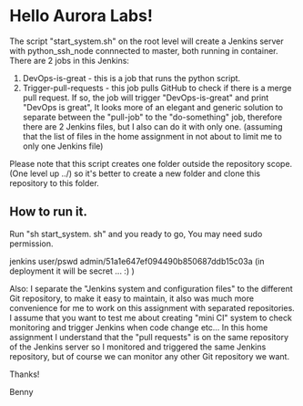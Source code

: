 # Hello Aurora Labs!       

The script "start_system.sh" on the root level will create a Jenkins server with python_ssh_node connnected to master, both running in container. There are 2 jobs in this Jenkins:
1.	DevOps-is-great - this is a job that runs the python script.
2.	Trigger-pull-requests - this job pulls GitHub to check if there is a merge pull request. If so, the job will trigger "DevOps-is-great" and print "DevOps is great", It looks more of an elegant and generic solution to separate between the "pull-job" to the "do-something" job, therefore there are 2 Jenkins files, but I also can do it with only one. (assuming that the list of files in the home assignment in not about to limit me to only one Jenkins file)

Please note that this script creates one folder outside the repository scope. (One level up ../) so it's better to create a new folder and clone this repository to this folder.

## How to run it.

Run "sh start_system. sh" and you ready to go,
You may need sudo permission.

jenkins user/pswd
admin/51a1e647ef094490b850687ddb15c03a  (in deployment it will be secret ... :) )

Also: I separate the "Jenkins system and configuration files" to the different Git repository, to make it easy to maintain, it also was much more convenience for me to work on this assignment with separated repositories.
I assume that you want to test me about creating "mini CI" system to check monitoring and trigger Jenkins when code change etc... In this home assignment I understand that the "pull requests" is on the same repository of the Jenkins server so I monitored and triggered the same Jenkins repository, but of course we can monitor any other Git repository we want.

Thanks!

Benny
